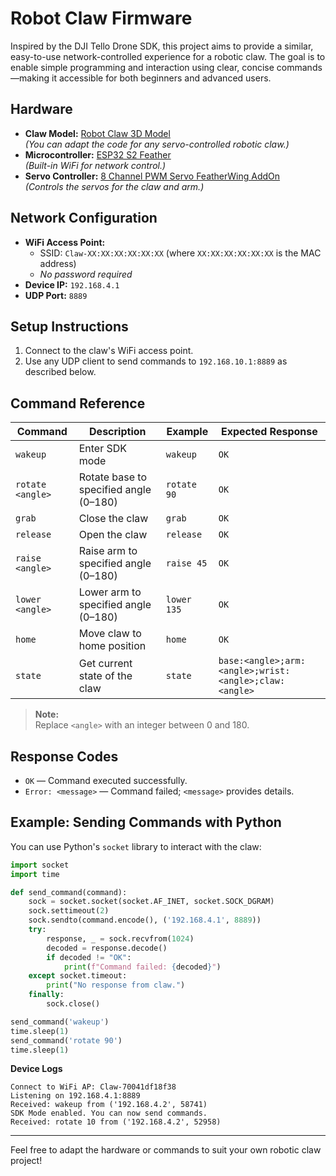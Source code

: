 # Robot Claw Firmware

Inspired by the DJI Tello Drone SDK, this project aims to provide a similar, easy-to-use network-controlled experience for a robotic claw. The goal is to enable simple programming and interaction using clear, concise commands—making it accessible for both beginners and advanced users.

## Hardware

- **Claw Model:** [Robot Claw 3D Model](https://makerworld.com/en/models/1372133-big-robotic-armds3dmax-with-magnetic-gripper#profileId-1418848)  
  *(You can adapt the code for any servo-controlled robotic claw.)*
- **Microcontroller:** [ESP32 S2 Feather](https://www.adafruit.com/product/5000)  
  *(Built-in WiFi for network control.)*
- **Servo Controller:** [8 Channel PWM Servo FeatherWing AddOn](https://www.adafruit.com/product/2928)  
  *(Controls the servos for the claw and arm.)*

## Network Configuration

- **WiFi Access Point:**  
  - SSID: `Claw-XX:XX:XX:XX:XX:XX` (where `XX:XX:XX:XX:XX:XX` is the MAC address)  
  - *No password required*
- **Device IP:** `192.168.4.1`
- **UDP Port:** `8889`

## Setup Instructions

1. Connect to the claw's WiFi access point.
2. Use any UDP client to send commands to `192.168.10.1:8889` as described below.

## Command Reference

| Command             | Description                               | Example           | Expected Response |
|---------------------|-------------------------------------------|-------------------| -------------------|
| `wakeup`            | Enter SDK mode                            | `wakeup`          | `OK`              |
| `rotate <angle>`    | Rotate base to specified angle (0–180)    | `rotate 90`       | `OK`              |
| `grab`              | Close the claw                            | `grab`            | `OK`              |
| `release`           | Open the claw                             | `release`         | `OK`              |
| `raise <angle>`     | Raise arm to specified angle (0–180)      | `raise 45`        | `OK`              |
| `lower <angle>`     | Lower arm to specified angle (0–180)      | `lower 135`       | `OK`              |
| `home`              | Move claw to home position                | `home`            | `OK`              |
| `state`             | Get current state of the claw             | `state`           | `base:<angle>;arm:<angle>;wrist:<angle>;claw:<angle>` |

> **Note:**  
> Replace `<angle>` with an integer between 0 and 180.

## Response Codes

- `OK` — Command executed successfully.
- `Error: <message>` — Command failed; `<message>` provides details.

## Example: Sending Commands with Python

You can use Python's `socket` library to interact with the claw:

```python
import socket
import time

def send_command(command):
    sock = socket.socket(socket.AF_INET, socket.SOCK_DGRAM)
    sock.settimeout(2)
    sock.sendto(command.encode(), ('192.168.4.1', 8889))
    try:
        response, _ = sock.recvfrom(1024)
        decoded = response.decode()
        if decoded != "OK":
            print(f"Command failed: {decoded}")
    except socket.timeout:
        print("No response from claw.")
    finally:
        sock.close()

send_command('wakeup')
time.sleep(1)
send_command('rotate 90')
time.sleep(1)
```

**Device Logs**
```
Connect to WiFi AP: Claw-70041df18f38
Listening on 192.168.4.1:8889
Received: wakeup from ('192.168.4.2', 58741)
SDK Mode enabled. You can now send commands.
Received: rotate 10 from ('192.168.4.2', 52958)
```
---

Feel free to adapt the hardware or commands to suit your own robotic claw project!